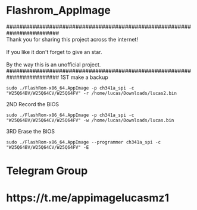 # Flashrom_AppImage
########################################################################
<br> Thank you for sharing this project across the internet! <br/>
<br> If you like it don't forget to give an star. <br/>
<br> By the way this is an unofficial project. <br/>
########################################################################
1ST make a backup

`sudo ./FlashRom-x86_64.AppImage -p ch341a_spi -c "W25Q64BV/W25Q64CV/W25Q64FV" -r /home/lucas/Downloads/lucas2.bin`

2ND Record the BIOS

`sudo ./FlashRom-x86_64.AppImage -p ch341a_spi -c "W25Q64BV/W25Q64CV/W25Q64FV" -w /home/lucas/Downloads/lucas.bin`

3RD Erase the BIOS

`sudo ./FlashRom-x86_64.AppImage --programmer ch341a_spi -c "W25Q64BV/W25Q64CV/W25Q64FV" -E`
<h1>Telegram Group<h1/>
<h1>https://t.me/appimagelucasmz1<h1/>

